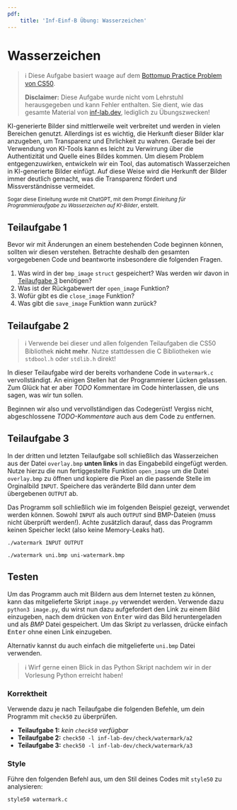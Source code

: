 ```yaml
---
pdf:
    title: 'Inf-Einf-B Übung: Wasserzeichen'
---
```


# Wasserzeichen

> ℹ️ Diese Aufgabe basiert waage auf dem [Bottomup Practice Problem von CS50](https://cs50.harvard.edu/x/2024/practice/bottomup/).
>
> **Disclaimer:** Diese Aufgabe wurde nicht vom Lehrstuhl herausgegeben und kann Fehler enthalten. Sie dient, wie das gesamte Material von [inf-lab.dev](https://inf-lab.dev), lediglich zu Übungszwecken!

KI-generierte Bilder sind mittlerweile weit verbreitet und werden in vielen Bereichen genutzt. Allerdings ist es wichtig, die Herkunft dieser Bilder klar anzugeben, um Transparenz und Ehrlichkeit zu wahren. Gerade bei der Verwendung von KI-Tools kann es leicht zu Verwirrung über die Authentizität und Quelle eines Bildes kommen.
Um diesem Problem entgegenzuwirken, entwickeln wir ein Tool, das automatisch Wasserzeichen in KI-generierte Bilder einfügt. Auf diese Weise wird die Herkunft der Bilder immer deutlich gemacht, was die Transparenz fördert und Missverständnisse vermeidet.

<small>Sogar diese Einleitung wurde mit ChatGPT, mit dem Prompt _Einleitung für Programmieraufgabe zu Wasserzeichen auf KI-Bilder_, erstellt.</small>

## Teilaufgabe 1

Bevor wir mit Änderungen an einem bestehenden Code beginnen können, sollten wir diesen verstehen.
Betrachte deshalb den gesamten vorgegebenen Code und beantworte insbesondere die folgenden Fragen.

1. Was wird in der `bmp_image` `struct` gespeichert? Was werden wir davon in [Teilaufgabe 3](#teilaufgabe-3) benötigen?
2. Was ist der Rückgabewert der `open_image` Funktion?
3. Wofür gibt es die `close_image` Funktion?
4. Was gibt die `save_image` Funktion wann zurück?

## Teilaufgabe 2

> ℹ️ Verwende bei dieser und allen folgenden Teilaufgaben die CS50 Bibliothek **nicht mehr**. Nutze stattdessen die C Bibliotheken wie `stdbool.h` oder `stdlib.h` direkt!

In dieser Teilaufgabe wird der bereits vorhandene Code in `watermark.c` vervollständigt. An einigen Stellen hat der Programmierer Lücken gelassen. Zum Glück hat er aber _TODO_ Kommentare im Code hinterlassen, die uns sagen, was wir tun sollen.

Beginnen wir also und vervollständigen das Codegerüst! Vergiss nicht, abgeschlossene _TODO-Kommentare_ auch aus dem Code zu entfernen.

## Teilaufgabe 3

In der dritten und letzten Teilaufgabe soll schließlich das Wasserzeichen aus der Datei `overlay.bmp` **unten links** in das Eingabebild eingefügt werden.
Nutze hierzu die nun fertiggestellte Funktion `open_image` um die Datei `overlay.bmp` zu öffnen und kopiere die Pixel an die passende Stelle im Orginalbild `INPUT`. Speichere das veränderte Bild dann unter dem übergebenen `OUTPUT` ab.

Das Programm soll schließlich wie im folgenden Beispiel gezeigt, verwendet werden können. Sowohl `INPUT` als auch `OUTPUT` sind BMP-Dateien (muss nicht überprüft werden!).
Achte zusätzlich darauf, dass das Programm keinen Speicher leckt (also keine Memory-Leaks hat).

```
./watermark INPUT OUTPUT
```

```
./watermark uni.bmp uni-watermark.bmp
```

## Testen

Um das Programm auch mit Bildern aus dem Internet testen zu können, kann das mitgelieferte Skript `image.py` verwendet werden.
Verwende dazu `python3 image.py`, du wirst nun dazu aufgefordert den Link zu einem Bild einzugeben, nach dem drücken von <kbd>Enter</kbd> wird das Bild heruntergeladen und als _BMP_ Datei gespeichert.
Um das Skript zu verlassen, drücke einfach <kbd>Enter</kbd> ohne einen Link einzugeben.

Alternativ kannst du auch einfach die mitgelieferte `uni.bmp` Datei verwenden.

> ℹ️ Wirf gerne einen Blick in das Python Skript nachdem wir in der Vorlesung Python erreicht haben!

### Korrektheit

Verwende dazu je nach Teilaufgabe die folgenden Befehle, um dein Programm mit `check50` zu überprüfen.

-   **Teilaufgabe 1:** _kein `check50` verfügbar_
-   **Teilaufgabe 2:** `check50 -l inf-lab-dev/check/watermark/a2`
-   **Teilaufgabe 3:** `check50 -l inf-lab-dev/check/watermark/a3`

<div style="page-break-after: always"></div>

### Style

Führe den folgenden Befehl aus, um den Stil deines Codes mit `style50` zu analysieren:

```bash
style50 watermark.c
```
